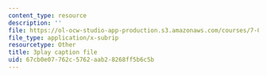 ```yaml
---
content_type: resource
description: ''
file: https://ol-ocw-studio-app-production.s3.amazonaws.com/courses/7-01sc-fundamentals-of-biology-fall-2011/67cb0e07762c5762aab28268ff5b6c5b_TnpCMgtDPgk.vtt
file_type: application/x-subrip
resourcetype: Other
title: 3play caption file
uid: 67cb0e07-762c-5762-aab2-8268ff5b6c5b
---
```


